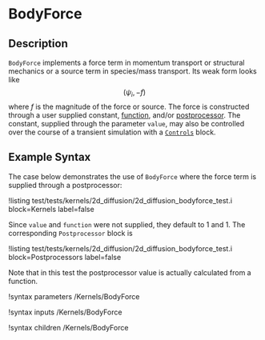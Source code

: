 # BodyForce

## Description

`BodyForce` implements a force term in momentum transport or structural
mechanics or a source term in species/mass transport. Its weak form looks like
$$(\psi_i, -f)$$ where $f$ is the magnitude of the force or source. The force is
constructed through a user supplied constant,
[function](systems/Functions/index.md), and/or
[postprocessor](systems/Postprocessors/index.md). The constant, supplied through
the parameter `value`, may also be controlled over the course of a transient
simulation with a [`Controls`](systems/Controls/index.md) block.

## Example Syntax

The case below demonstrates the use of `BodyForce` where the force term is
supplied through a postprocessor:

!listing test/tests/kernels/2d_diffusion/2d_diffusion_bodyforce_test.i
 block=Kernels label=false

 Since `value` and `function` were not supplied, they default to 1 and 1. The
 corresponding `Postprocessor` block is

 !listing test/tests/kernels/2d_diffusion/2d_diffusion_bodyforce_test.i
 block=Postprocessors label=false

 Note that in this test the postprocessor value is actually calculated from a
 function.

!syntax parameters /Kernels/BodyForce

!syntax inputs /Kernels/BodyForce

!syntax children /Kernels/BodyForce
